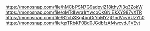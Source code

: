 https://monosnap.com/file/hMCbPSN7G9adpvlZ18khy7i3q3ZokW
https://monosnap.com/file/qMTdIwra1rYwcoOkGNiEkXY987vXTR
https://monosnap.com/file/B2cbXKg4bqGrYoMYZjGndVcvVUzYh0
https://monosnap.com/file/qxTRbKF0Bd0JGdbfzAf4wcvdJ1VEvt

